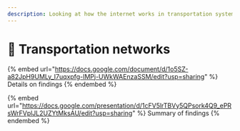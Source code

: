 ```yaml
---
description: Looking at how the internet works in transportation systems
---
```


# 🛂 Transportation  networks

{% embed url="https://docs.google.com/document/d/1o5SZ-a82JpH9UMLy_I7uqxpfg-IMPj-UWkWAEnzaSSM/edit?usp=sharing" %}
Details on findings&#x20;
{% endembed %}

{% embed url="https://docs.google.com/presentation/d/1cFV5lrTBVy5QPsork4Q9_ePRsWrFVplJL2UZYtMksAU/edit?usp=sharing" %}
Summary of findings&#x20;
{% endembed %}

